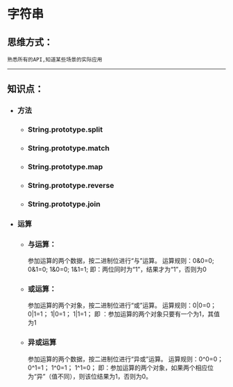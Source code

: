 # 字符串


## 思维方式：

    熟悉所有的API,知道某些场景的实际应用

***

## 知识点：
- ### 方法
    + ### String.prototype.split
    + ### String.prototype.match
    + ### String.prototype.map
    + ### String.prototype.reverse
    + ### String.prototype.join

- ### 运算
    + ### 与运算：
        参加运算的两个数据，按二进制位进行“与”运算。
        运算规则：0&0=0;   0&1=0;    1&0=0;     1&1=1;
        即：两位同时为“1”，结果才为“1”，否则为0

    +  ### 或运算：
        参加运算的两个对象，按二进制位进行“或”运算。
        运算规则：0|0=0；   0|1=1；   1|0=1；    1|1=1；
        即 ：参加运算的两个对象只要有一个为1，其值为1

    + ### 异或运算
        参加运算的两个数据，按二进制位进行“异或”运算。
        运算规则：0^0=0；   0^1=1；   1^0=1；   1^1=0；
        即：参加运算的两个对象，如果两个相应位为“异”（值不同），则该位结果为1，否则为0。




